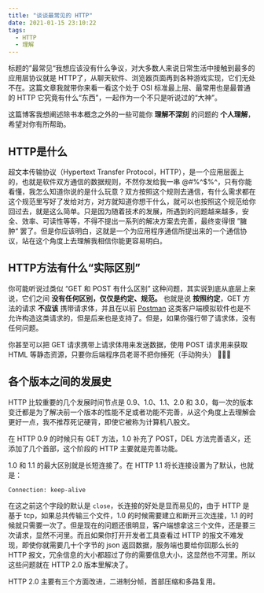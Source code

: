 ```yaml
---
title: "谈谈最常见的 HTTP"
date: 2021-01-15 23:10:22
tags:
  - HTTP
  - 理解
---
```


标题的”最常见“我想应该没有什么争议，对大多数人来说日常生活中接触到最多的应用层协议就是 HTTP了，从聊天软件、浏览器页面再到各种游戏实现，它们无处不在。这篇文章我就带你来看一看这个处于 OSI 标准最上层、最常用也是最普通的 HTTP 它究竟有什么“东西”，一起作为一个不只是听说过的“大神”。

这篇博客我想阐述除书本概念之外的一些可能你 **理解不深刻** 的问题的 **个人理解**，希望对你有所帮助。

## HTTP是什么

超文本传输协议（Hypertext Transfer Protocol，HTTP），是一个应用层面上的，也就是软件双方通信的数据规则，不然你发给我一串 @#$%$%^$%^，只有你能看懂，我怎么知道你说的是什么玩意？双方按照这个规则去通信，有什么需求都在这个规范里写好了发给对方，对方就知道你想干什么，就可以也按照这个规范给你回过去，就是这么简单。只是因为随着技术的发展，所遇到的问题越来越多，安全、效率、可读性等等，不得不提出一系列的解决方案去完善，最终变得很 ”臃肿“ 罢了。但是你应该明白，这就是一个为应用程序通信所提出来的一个通信协议，站在这个角度上去理解我相信你能更容易明白。

## HTTP方法有什么“实际区别”

你可能听说过类似 “GET 和 POST 有什么区别” 这种问题，其实说到底从底层上来说，它们之间 **没有任何区别，仅仅是约定、规范。** 也就是说 **按照约定**，GET 方法的请求 **不应该** 携带请求体，并且在以前 [Postman](https://www.postman.com/) 这类客户端模拟软件也是不允许构造这类请求的，但是后来也是支持了。但是，如果你强行带了请求体，没有任何问题。

你甚至可以把 GET 请求携带上请求体用来发送数据，使用 POST 请求用来获取 HTML 等静态资源，只要你后端程序员老哥不把你捶死（手动狗头） 🤣🤣🤣

## 各个版本之间的发展史

HTTP 比较重要的几个发展时间节点是 0.9、1.0、1.1、2.0 和 3.0，每一次的版本变迁都是为了解决前一个版本的性能不足或者功能不完善，从这个角度上去理解会更好一点，我不推荐死记硬背，即使它被称为计算机八股文。

在 HTTP 0.9 的时候只有 GET 方法，1.0 补充了 POST，DEL 方法完善语义，还添加了几个首部，这个阶段的 HTTP 主要就是完善功能。

1.0 和 1.1 的最大区别就是长短连接了。在 HTTP 1.1 将长连接设置为了默认，也就是：

```
Connection: keep-alive
```

在这之前这个字段的默认是 `close`，长连接的好处是显而易见的，由于 HTTP 是基于 tcp，如果总共传输三个文件，1.0 的时候需要建立和断开三次连接，1.1 的时候就只需要一次了。但是现在的问题还很明显，客户端想拿这三个文件，还是要三次请求，显然不河里。而且如果你打开开发者工具查看过 HTTP 的报文不难发现，即使你就需要几十个字节的 json 返回数据，服务端也要给你回那么长的 HTTP 报文，冗余信息的大小都超过了你的需要信息大小，这显然也不河里。所以这些问题就在 HTTP 2.0 版本里解决了。

HTTP 2.0 主要有三个方面改进，二进制分帧，首部压缩和多路复用。